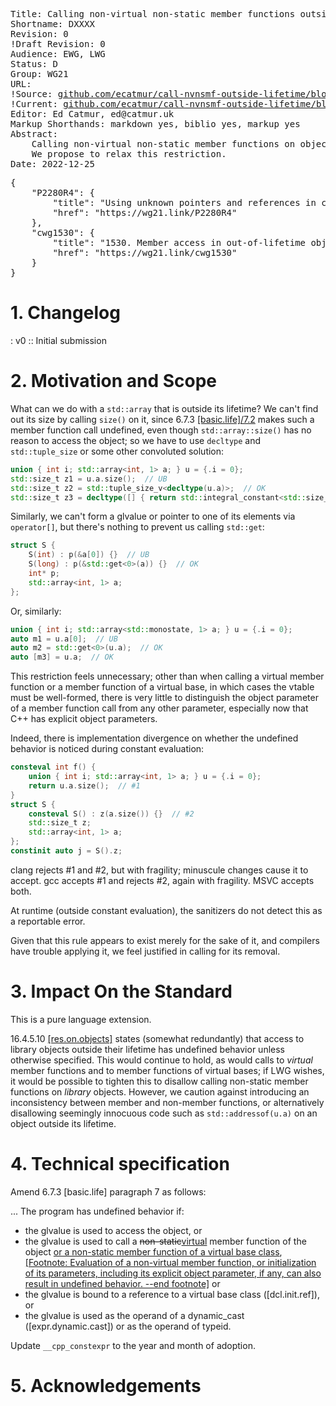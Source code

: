 <pre class='metadata'>
Title: Calling non-virtual non-static member functions outside lifetime
Shortname: DXXXX
Revision: 0
!Draft Revision: 0
Audience: EWG, LWG
Status: D
Group: WG21
URL:
!Source: <a href="https://github.com/ecatmur/call-nvnsmf-outside-lifetime/blob/main/paper.md">github.com/ecatmur/call-nvnsmf-outside-lifetime/blob/main/paper.md</a>
!Current: <a href="https://htmlpreview.github.io/?https://github.com/ecatmur/call-nvnsmf-outside-lifetime/blob/main/DXXXXR0.html">github.com/ecatmur/call-nvnsmf-outside-lifetime/blob/main/DXXXXR0.html</a>
Editor: Ed Catmur, ed@catmur.uk
Markup Shorthands: markdown yes, biblio yes, markup yes
Abstract:
    Calling non-virtual non-static member functions on objects whose lifetime has ended or has not yet begin has undefined behavior.
    We propose to relax this restriction.
Date: 2022-12-25
</pre>
<pre class='biblio'>
{
    "P2280R4": {
        "title": "Using unknown pointers and references in constant expressions",
        "href": "https://wg21.link/P2280R4"
    },
    "cwg1530": {
        "title": "1530. Member access in out-of-lifetime objects",
        "href": "https://wg21.link/cwg1530"
    }
}
</pre>

# 1. Changelog

: v0
:: Initial submission

# 2. Motivation and Scope

What can we do with a `std::array` that is outside its lifetime?
We can't find out its size by calling `size()` on it, since 6.7.3 <a href="https://wg21.link/basic.life#7.2">\[basic.life]/7.2</a>
makes such a member function call undefined, even though `std::array::size()` has no reason to access the object;
so we have to use `decltype` and `std::tuple_size` or some other convoluted solution:

```c++
union { int i; std::array<int, 1> a; } u = {.i = 0};
std::size_t z1 = u.a.size();  // UB
std::size_t z2 = std::tuple_size_v<decltype(u.a)>;  // OK
std::size_t z3 = decltype([] { return std::integral_constant<std::size_t, u.a.size()>(); }())::value;  // OK
```

Similarly, we can't form a glvalue or pointer to one of its elements via `operator[]`, but there's nothing to prevent us calling `std::get`:

```c++
struct S {
    S(int) : p(&a[0]) {}  // UB
    S(long) : p(&std::get<0>(a)) {}  // OK
    int* p;
    std::array<int, 1> a;
};
```

Or, similarly:

```c++
union { int i; std::array<std::monostate, 1> a; } u = {.i = 0};
auto m1 = u.a[0];  // UB
auto m2 = std::get<0>(u.a);  // OK
auto [m3] = u.a;  // OK
```

This restriction feels unnecessary; other than when calling a virtual member function or a member function of a virtual base,
in which cases the vtable must be well-formed, there is very little to distinguish the object parameter of a member function
call from any other parameter, especially now that C++ has explicit object parameters.

Indeed, there is implementation divergence on whether the undefined behavior is noticed during constant evaluation:

```c++
consteval int f() {
    union { int i; std::array<int, 1> a; } u = {.i = 0};
    return u.a.size();  // #1
}
struct S {
    consteval S() : z(a.size()) {}  // #2
    std::size_t z;
    std::array<int, 1> a;
};
constinit auto j = S().z;
```

clang rejects #1 and #2, but with fragility; minuscule changes cause it to accept.
gcc accepts #1 and rejects #2, again with fragility.
MSVC accepts both.

At runtime (outside constant evaluation), the sanitizers do not detect this as a reportable error.

Given that this rule appears to exist merely for the sake of it, and compilers have trouble applying it, we feel justified in calling for its removal.

# 3. Impact On the Standard

This is a pure language extension.

16.4.5.10 <a href="https://wg21.link/res.on.objects">\[res.on.objects]</a> states (somewhat redundantly) that access to library
objects outside their lifetime has undefined behavior unless otherwise specified.
This would continue to hold, as would calls to *virtual* member functions and to member functions of virtual bases;
if LWG wishes, it would be possible to tighten this to disallow calling non-static member functions on *library* objects.
However, we caution against introducing an inconsistency between member and non-member functions, or alternatively
disallowing seemingly innocuous code such as `std::addressof(u.a)` on an object outside its lifetime.

# 4. Technical specification

Amend 6.7.3 \[basic.life] paragraph 7 as follows:

<quote>
... The program has undefined behavior if:

* the glvalue is used to access the object, or
* the glvalue is used to call a <del>non-static</del><ins>virtual</ins> member function of the object
<ins> or a non-static member function of a virtual base class</ins>,
<ins>[Footnote: Evaluation of a non-virtual member function, or initialization of its parameters,
including its explicit object parameter, if any, can also result in undefined behavior. --end footnote]</ins> or
* the glvalue is bound to a reference to a virtual base class (\[dcl.init.ref]), or
* the glvalue is used as the operand of a dynamic_­cast (\[expr.dynamic.cast]) or as the operand of typeid.
</quote>

Update `__cpp_constexpr` to the year and month of adoption.

# 5. Acknowledgements
